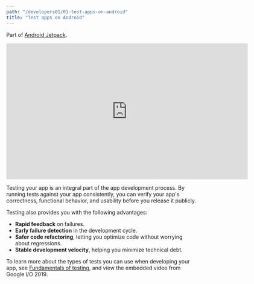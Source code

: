 ```yaml
---
path: "/developers01/01-test-apps-on-android"
title: "Test apps on Android"
---
```


<span class="dac-jetpack"><span>Part of <a href="https://developer.android.com/jetpack">Android Jetpack</a>.</span></span>

<div class="video-wrapper screenshot">
  <devsite-youtube inline-small="" autohide="1" showinfo="0" video-id="VJi2vmaQe6w" tabindex="0" aria-label="You are currently on an element that contains a YouTube video titled: Build Testable Apps for Android (Google I/O'19). Continue tabbing to hear the contained options."><iframe frameborder="0" allowfullscreen="1" allow="accelerometer; autoplay; encrypted-media; gyroscope; picture-in-picture" title="YouTube video player" width="640" height="360" src="https://www.youtube.com/embed/VJi2vmaQe6w?origin=https%3A%2F%2Fdeveloper.android.com&amp;autohide=1&amp;showinfo=0&amp;video-id=VJi2vmaQe6w&amp;enablejsapi=1&amp;widgetid=1" id="widget2"></iframe></devsite-youtube>
</div>

<p>Testing your app is an integral part of the app development process. By running tests against your app consistently, you can verify your app's correctness, functional behavior, and usability before you release it publicly.</p>

<p>Testing also provides you with the following advantages:</p>

<ul>
<li><strong>Rapid feedback</strong> on failures.</li>
<li><strong>Early failure detection</strong> in the development cycle.</li>
<li><strong>Safer code refactoring</strong>, letting you optimize code without worrying about regressions.</li>
<li><strong>Stable development velocity</strong>, helping you minimize technical debt.</li>
</ul>

<p>To learn more about the types of tests you can use when developing your app, see <a href="/training/testing/fundamentals">Fundamentals of testing</a>, and view the embedded video from Google I/O 2019.</p>
